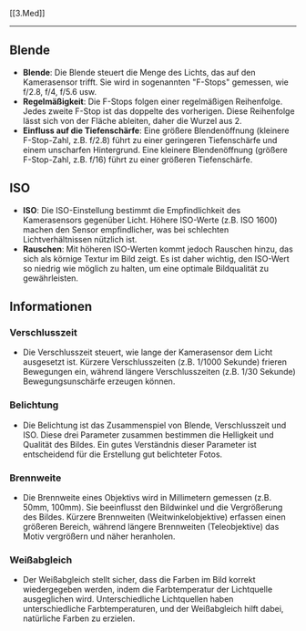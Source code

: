 [[3.Med]]
____
## Blende

- **Blende**: Die Blende steuert die Menge des Lichts, das auf den Kamerasensor trifft. Sie wird in sogenannten "F-Stops" gemessen, wie f/2.8, f/4, f/5.6 usw.
- **Regelmäßigkeit**: Die F-Stops folgen einer regelmäßigen Reihenfolge. Jedes zweite F-Stop ist das doppelte des vorherigen. Diese Reihenfolge lässt sich von der Fläche ableiten, daher die Wurzel aus 2.
- **Einfluss auf die Tiefenschärfe**: Eine größere Blendenöffnung (kleinere F-Stop-Zahl, z.B. f/2.8) führt zu einer geringeren Tiefenschärfe und einem unscharfen Hintergrund. Eine kleinere Blendenöffnung (größere F-Stop-Zahl, z.B. f/16) führt zu einer größeren Tiefenschärfe.

## ISO

- **ISO**: Die ISO-Einstellung bestimmt die Empfindlichkeit des Kamerasensors gegenüber Licht. Höhere ISO-Werte (z.B. ISO 1600) machen den Sensor empfindlicher, was bei schlechten Lichtverhältnissen nützlich ist.
- **Rauschen**: Mit höheren ISO-Werten kommt jedoch Rauschen hinzu, das sich als körnige Textur im Bild zeigt. Es ist daher wichtig, den ISO-Wert so niedrig wie möglich zu halten, um eine optimale Bildqualität zu gewährleisten.

## Informationen

### Verschlusszeit

- Die Verschlusszeit steuert, wie lange der Kamerasensor dem Licht ausgesetzt ist. Kürzere Verschlusszeiten (z.B. 1/1000 Sekunde) frieren Bewegungen ein, während längere Verschlusszeiten (z.B. 1/30 Sekunde) Bewegungsunschärfe erzeugen können.

### Belichtung

- Die Belichtung ist das Zusammenspiel von Blende, Verschlusszeit und ISO. Diese drei Parameter zusammen bestimmen die Helligkeit und Qualität des Bildes. Ein gutes Verständnis dieser Parameter ist entscheidend für die Erstellung gut belichteter Fotos.

### Brennweite

- Die Brennweite eines Objektivs wird in Millimetern gemessen (z.B. 50mm, 100mm). Sie beeinflusst den Bildwinkel und die Vergrößerung des Bildes. Kürzere Brennweiten (Weitwinkelobjektive) erfassen einen größeren Bereich, während längere Brennweiten (Teleobjektive) das Motiv vergrößern und näher heranholen.

### Weißabgleich

- Der Weißabgleich stellt sicher, dass die Farben im Bild korrekt wiedergegeben werden, indem die Farbtemperatur der Lichtquelle ausgeglichen wird. Unterschiedliche Lichtquellen haben unterschiedliche Farbtemperaturen, und der Weißabgleich hilft dabei, natürliche Farben zu erzielen.

